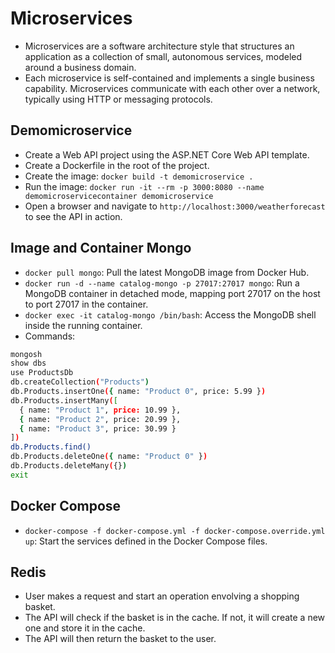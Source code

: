 # Microservices

- Microservices are a software architecture style that structures an application as a collection of small, autonomous services, modeled around a business domain.
- Each microservice is self-contained and implements a single business capability. Microservices communicate with each other over a network, typically using HTTP or messaging protocols.

## Demomicroservice

- Create a Web API project using the ASP.NET Core Web API template.
- Create a Dockerfile in the root of the project.
- Create the image: `docker build -t demomicroservice .`
- Run the image: `docker run -it --rm -p 3000:8080 --name demomicroservicecontainer demomicroservice`
- Open a browser and navigate to `http://localhost:3000/weatherforecast` to see the API in action.

## Image and Container Mongo

- `docker pull mongo`: Pull the latest MongoDB image from Docker Hub.
- `docker run -d --name catalog-mongo -p 27017:27017 mongo`: Run a MongoDB container in detached mode, mapping port 27017 on the host to port 27017 in the container.
- `docker exec -it catalog-mongo /bin/bash`: Access the MongoDB shell inside the running container.
- Commands:

```sh
mongosh
show dbs
use ProductsDb
db.createCollection("Products")
db.Products.insertOne({ name: "Product 0", price: 5.99 })
db.Products.insertMany([
  { name: "Product 1", price: 10.99 },
  { name: "Product 2", price: 20.99 },
  { name: "Product 3", price: 30.99 }
])
db.Products.find()
db.Products.deleteOne({ name: "Product 0" })
db.Products.deleteMany({})
exit
```

## Docker Compose

- `docker-compose -f docker-compose.yml -f docker-compose.override.yml up`: Start the services defined in the Docker Compose files.

## Redis

- User makes a request and start an operation envolving a shopping basket.
- The API will check if the basket is in the cache. If not, it will create a new one and store it in the cache.
- The API will then return the basket to the user.
